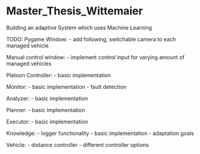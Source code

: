 # Master_Thesis_Wittemaier
Building an adaptive System which uses Machine Learning

TODO:
Pygame Window:
	- add following, switchable camera to each managed vehicle

Manual control window:
	- implement control input for varying amount of managed vehicles

Platoon Controller:
	- basic implementation

Monitor:
	- basic implementation
	- fault detection

Analyzer:
	- basic implementation

Planner:
	- basic implementation

Executor:
	- basic implementation

Knowledge:
	- logger functionality
	- basic implementation
	- adaptation goals

Vehicle:
	- distance controller
	- different controller options
